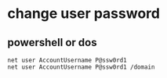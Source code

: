 # change user password
## powershell or dos
```
net user AccountUsername P@ssw0rd1
net user AccountUsername P@ssw0rd1 /domain
```

